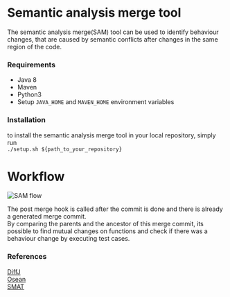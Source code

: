 # Semantic analysis merge tool  

The semantic analysis merge(SAM) tool can be used to identify behaviour changes, that are caused by semantic conflicts after changes in the same region of the code. 

### Requirements

- Java 8
- Maven
- Python3
- Setup `JAVA_HOME` and `MAVEN_HOME` environment variables

### Installation

to install the semantic analysis merge tool in your local repository, simply run  
`./setup.sh ${path_to_your_repository}`


# Workflow

![SAM flow](https://i.imgur.com/N2GQRHL.png)

The post merge hook is called after the commit is done and there is already a generated merge commit.  
By comparing the parents and the ancestor of this merge commit, its possible to find mutual changes on functions and check if there was a behaviour change by executing test cases.

### References
[DiffJ](https://github.com/jpace/diffj)  
[Osean](https://github.com/leusonmario/OSean.EX)  
[SMAT](https://github.com/leusonmario/SMAT)  

